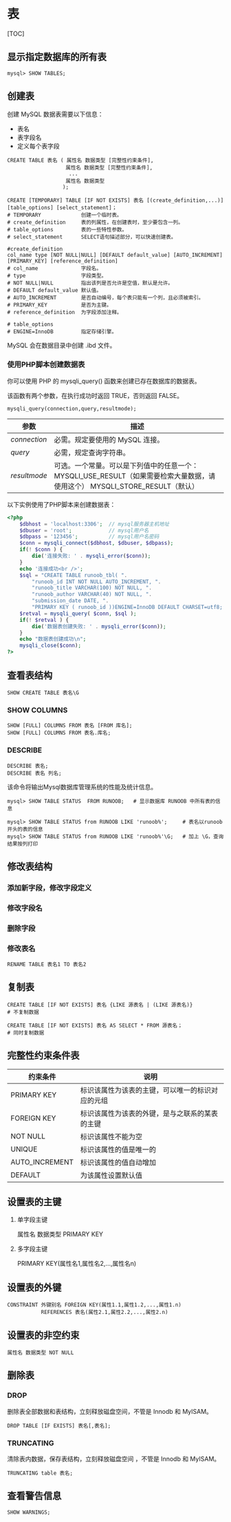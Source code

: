 # 表

[TOC]

## 显示指定数据库的所有表

```mysql
mysql> SHOW TABLES;
```

## 创建表

创建 MySQL 数据表需要以下信息： 

- 表名
- 表字段名
- 定义每个表字段

```mysql
CREATE TABLE 表名 ( 属性名 数据类型 [完整性约束条件],
                   属性名 数据类型 [完整性约束条件],
                    ...
                   属性名 数据类型
                  );
                  
CREATE [TEMPORARY] TABLE [IF NOT EXISTS] 表名 [(create_definition,...)] [table_options] [select_statement]；
# TEMPORARY				创建一个临时表。
# create_definition		表的列属性，在创建表时，至少要包含一列。
# table_options			表的一些特性参数。
# select_statement		SELECT语句描述部分，可以快速创建表。

#create_definition
col_name type [NOT NULL|NULL] [DEFAULT default_value] [AUTO_INCREMENT] [PRIMARY_KEY] [reference_definition]
# col_name				字段名。
# type					字段类型。
# NOT NULL|NULL			指出该列是否允许是空值，默认是允许。
# DEFAULT default_value	默认值。
# AUTO_INCREMENT		是否自动编号，每个表只能有一个列，且必须被索引。
# PRIMARY_KEY			是否为主键。
# reference_definition	为字段添加注释。

# table_options
# ENGINE=InnoDB         指定存储引擎。
```

MySQL 会在数据目录中创建 .ibd 文件。

### 使用PHP脚本创建数据表

你可以使用 PHP 的 mysqli_query() 函数来创建已存在数据库的数据表。 

 该函数有两个参数，在执行成功时返回 TRUE，否则返回 FALSE。 

```
mysqli_query(connection,query,resultmode);
```

| 参数         | 描述                                                         |
| ------------ | ------------------------------------------------------------ |
| *connection* | 必需。规定要使用的 MySQL 连接。                              |
| *query*      | 必需，规定查询字符串。                                       |
| *resultmode* | 可选。一个常量。可以是下列值中的任意一个：  MYSQLI_USE_RESULT（如果需要检索大量数据，请使用这个） 	MYSQLI_STORE_RESULT（默认） |

以下实例使用了PHP脚本来创建数据表：

```php
<?php
    $dbhost = 'localhost:3306';  // mysql服务器主机地址
    $dbuser = 'root';            // mysql用户名
    $dbpass = '123456';          // mysql用户名密码
    $conn = mysqli_connect($dbhost, $dbuser, $dbpass);
    if(! $conn ) {
        die('连接失败: ' . mysqli_error($conn));
    }
    echo '连接成功<br />';
    $sql = "CREATE TABLE runoob_tbl( ".
        "runoob_id INT NOT NULL AUTO_INCREMENT, ".
        "runoob_title VARCHAR(100) NOT NULL, ".
        "runoob_author VARCHAR(40) NOT NULL, ".
        "submission_date DATE, ".
        "PRIMARY KEY ( runoob_id ))ENGINE=InnoDB DEFAULT CHARSET=utf8; ";         mysqli_select_db( $conn, 'RUNOOB' );
    $retval = mysqli_query( $conn, $sql );
    if(! $retval ) {
        die('数据表创建失败: ' . mysqli_error($conn));
    } 
    echo "数据表创建成功\n"; 
    mysqli_close($conn); 
?>
```

## 查看表结构

```mysql
SHOW CREATE TABLE 表名\G
```

### SHOW COLUMNS

```mysql
SHOW [FULL] COLUMNS FROM 表名 [FROM 库名];
SHOW [FULL] COLUMNS FROM 表名.库名;
```

### DESCRIBE

```mysql
DESCRIBE 表名;
DESCRIBE 表名 列名;
```

该命令将输出Mysql数据库管理系统的性能及统计信息。

```mysql
mysql> SHOW TABLE STATUS  FROM RUNOOB;   # 显示数据库 RUNOOB 中所有表的信息

mysql> SHOW TABLE STATUS from RUNOOB LIKE 'runoob%';     # 表名以runoob开头的表的信息
mysql> SHOW TABLE STATUS from RUNOOB LIKE 'runoob%'\G;   # 加上 \G，查询结果按列打印
```

## 修改表结构

### 添加新字段，修改字段定义

### 修改字段名

### 删除字段

### 修改表名

```mysql
RENAME TABLE 表名1 TO 表名2
```

## 复制表

```mysql
CREATE TABLE [IF NOT EXISTS] 表名 {LIKE 源表名 | (LIKE 源表名)}
# 不复制数据

CREATE TABLE [IF NOT EXISTS] 表名 AS SELECT * FROM 源表名；
# 同时复制数据
```

## 完整性约束条件表

| 约束条件       | 说明                                             |
|----------------|--------------------------------------------------|
| PRIMARY KEY    | 标识该属性为该表的主键，可以唯一的标识对应的元组 |
| FOREIGN KEY    | 标识该属性为该表的外键，是与之联系的某表的主键   |
| NOT NULL       | 标识该属性不能为空                               |
| UNIQUE         | 标识该属性的值是唯一的                           |
| AUTO_INCREMENT | 标识该属性的值自动增加                           |
| DEFAULT        | 为该属性设置默认值                               |

## 设置表的主键

1. 单字段主键

    属性名 数据类型 PRIMARY KEY

2. 多字段主键

    PRIMARY KEY(属性名1,属性名2,...,属性名n)

## 设置表的外键

```mysql
CONSTRAINT 外键别名 FOREIGN KEY(属性1.1,属性1.2,...,属性1.n)
           REFERENCES 表名(属性2.1,属性2.2,...,属性2.n)
```

## 设置表的非空约束

```mysql
属性名 数据类型 NOT NULL
```

## 删除表

### DROP

删除表全部数据和表结构，立刻释放磁盘空间，不管是 Innodb 和 MyISAM。

```mysql
DROP TABLE [IF EXISTS] 表名[,表名];
```

### TRUNCATING

清除表内数据，保存表结构，立刻释放磁盘空间 ，不管是 Innodb 和 MyISAM。

```mysql
TRUNCATING table 表名;
```

## 查看警告信息

```mysql
SHOW WARNINGS;
```

